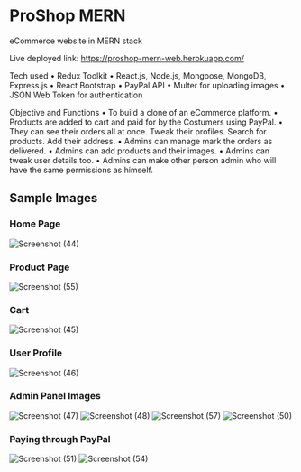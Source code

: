 # ProShop MERN
eCommerce website in MERN stack

Live deployed link: https://proshop-mern-web.herokuapp.com/

Tech used
• Redux Toolkit
• React.js, Node.js, Mongoose, MongoDB, Express.js
• React Bootstrap
• PayPal API
• Multer for uploading images
• JSON Web Token for authentication

Objective and Functions
• To build a clone of an eCommerce platform.
• Products are added to cart and paid for by the Costumers using PayPal.
• They can see their orders all at once. Tweak their profiles. Search for products. Add their address.
• Admins can manage mark the orders as delivered.
• Admins can add products and their images.
• Admins can tweak user details too.
• Admins can make other person admin who will have the same permissions as himself.
 
## Sample Images

### Home Page
![Screenshot (44)](https://user-images.githubusercontent.com/27003616/184537305-dd76dfb8-61c7-4b73-ba55-8a5efa34e6ad.png)

### Product Page
![Screenshot (55)](https://user-images.githubusercontent.com/27003616/184537364-774aa46c-463c-4ad5-8c72-90bd4784ce10.png)

### Cart
![Screenshot (45)](https://user-images.githubusercontent.com/27003616/184537322-ee052a05-95c0-4e0a-b79d-6e4f8bd60178.png)

### User Profile
![Screenshot (46)](https://user-images.githubusercontent.com/27003616/184537398-8ed6e938-b750-46d4-b535-994ff64052ca.png)

### Admin Panel Images
![Screenshot (47)](https://user-images.githubusercontent.com/27003616/184537433-2a401b65-b822-4b13-ba0b-1844829aa389.png)
![Screenshot (48)](https://user-images.githubusercontent.com/27003616/184537435-0c2140a6-7dd9-4994-94fa-dde4e14cc481.png)
![Screenshot (57)](https://user-images.githubusercontent.com/27003616/184537730-806533a3-f1f3-4ac8-ac8c-f73341ebd80c.png)
![Screenshot (50)](https://user-images.githubusercontent.com/27003616/184537486-bf8e1bc0-6e74-456a-aaa6-0a2c5c4b35cb.png)

### Paying through PayPal
![Screenshot (51)](https://user-images.githubusercontent.com/27003616/184537468-8b7d220d-c9f9-464a-adc0-94ae4a3c6fe1.png)
![Screenshot (54)](https://user-images.githubusercontent.com/27003616/184537482-a1e688ce-90f4-40a6-af7e-1260441d6753.png)

